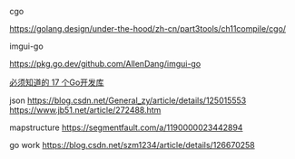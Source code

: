 
cgo

<https://golang.design/under-the-hood/zh-cn/part3tools/ch11compile/cgo/>

imgui-go

<https://pkg.go.dev/github.com/AllenDang/imgui-go>

[必须知道的 17 个Go开发库](https://mp.weixin.qq.com/s/vlpTUltiV_ZR8Ql95h5lBQ)

json
https://blog.csdn.net/General_zy/article/details/125015553
https://www.jb51.net/article/272488.htm

mapstructure
https://segmentfault.com/a/1190000023442894

go work
https://blog.csdn.net/szm1234/article/details/126670258